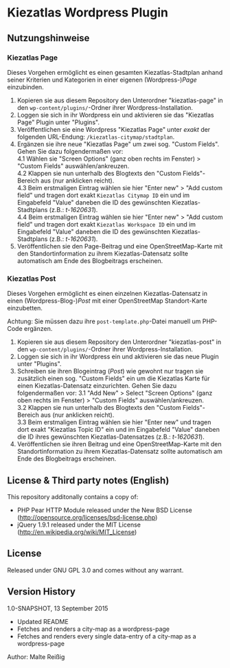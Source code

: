 
Kiezatlas Wordpress Plugin
==========================

## Nutzungshinweise

### Kiezatlas Page

Dieses Vorgehen ermöglicht es einen gesamten Kiezatlas-Stadtplan anhand seiner Kriterien und Kategorien in einer eigenen (Wordpress-)_Page_ einzubinden.

1. Kopieren sie aus diesem Repository den Unterordner "kiezatlas-page" in den `wp-content/plugins/`-Ordner ihrer Wordpress-Installation.
2. Loggen sie sich in ihr Wordpress ein und aktivieren sie das "Kiezatlas Page" Plugin unter "Plugins".
3. Veröffentlichen sie eine Wordpress "Kiezatlas Page" unter _exakt_ der folgenden URL-Endung: `/kiezatlas-citymap/stadtplan`.
4. Ergänzen sie ihre neue "Kiezatlas Page" um zwei sog. "Custom Fields". Gehen Sie dazu folgendermaßen vor:<br/>
4.1 Wählen sie "Screen Options" (ganz oben rechts im Fenster) > "Custom Fields" auswählen/ankreuzen.<br/>
4.2 Klappen sie nun unterhalb des Blogtexts den "Custom Fields"-Bereich aus (nur anklicken reicht).<br/>
4.3 Beim erstmaligen Eintrag wählen sie hier "Enter new" > "Add custom field" und tragen dort exakt `Kiezatlas Citymap ID` ein und im Eingabefeld "Value" daneben die ID des gewünschten Kiezatlas-Stadtplans (z.B.: _t-1620631_).<br/>
4.4 Beim erstmaligen Eintrag wählen sie hier "Enter new" > "Add custom field" und tragen dort exakt `Kiezatlas Workspace ID` ein und im Eingabefeld "Value" daneben die ID des gewünschten Kiezatlas-Stadtplans (z.B.: _t-1620631_).<br/>
5. Veröffentlichen sie den Page-Beitrag und eine OpenStreetMap-Karte mit den Standortinformation zu ihrem Kiezatlas-Datensatz sollte automatisch am Ende des Blogbeitrags erscheinen.


### Kiezatlas Post

Dieses Vorgehen ermöglicht es einen einzelnen Kiezatlas-Datensatz in einen (Wordpress-Blog-)_Post_ mit einer OpenStreetMap Standort-Karte einzubetten.

Achtung: Sie müssen dazu ihre `post-template.php`-Datei manuell um PHP-Code ergänzen.

1. Kopieren sie aus diesem Repository den Unterordner "kiezatlas-post" in den `wp-content/plugins/`-Ordner ihrer Wordpress-Installation.
2. Loggen sie sich in ihr Wordpress ein und aktivieren sie das neue Plugin unter "Plugins".
3. Schreiben sie ihren Blogeintrag (_Post_) wie gewohnt nur tragen sie zusätzlich einen sog. "Custom Fields" ein um die Kiezatlas Karte für einen Kiezatlas-Datensatz einzurichten. Gehen Sie dazu folgendermaßen vor:
3.1 "Add New" > Select "Screen Options" (ganz oben rechts im Fenster) > "Custom Fields" auswählen/ankreuzen.<br/>
3.2 Klappen sie nun unterhalb des Blogtexts den "Custom Fields"-Bereich aus (nur anklicken reicht).<br/>
3.3 Beim erstmaligen Eintrag wählen sie hier "Enter new" und tragen dort exakt "Kiezatlas Topic ID" ein und im Eingabefeld "Value" daneben die ID ihres gewünschten Kiezatlas-Datensatzes (z.B.: _t-1620631_).<br/>
4. Veröffentlichen sie ihren Beitrag und eine OpenStreetMap-Karte mit den Standortinformation zu ihrem Kiezatlas-Datensatz sollte automatisch am Ende des Blogbeitrags erscheinen.

## License & Third party notes (English) 

This repository additonally contains a copy of:
- PHP Pear HTTP Module released under the New BSD License (http://opensource.org/licenses/bsd-license.php)
- jQuery 1.9.1 released under the MIT License (http://en.wikipedia.org/wiki/MIT_License)

## License

Released under GNU GPL 3.0 and comes without any warrant.

## Version History

1.0-SNAPSHOT, 13 September 2015
- Updated README
- Fetches and renders a city-map as a wordpress-page
- Fetches and renders every single data-entry of a city-map as a wordpress-page

Author: Malte Reißig

